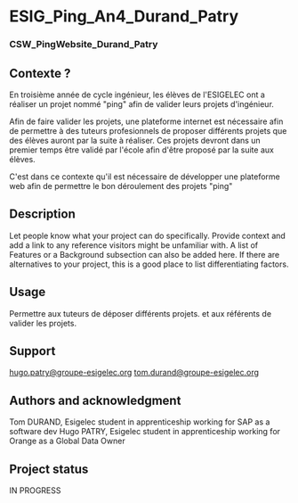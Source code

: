 # ESIG_Ping_An4_Durand_Patry

### CSW_PingWebsite_Durand_Patry

## Contexte ?

En troisième année de cycle ingénieur, les élèves de l'ESIGELEC ont a réaliser un projet nommé "ping" afin de valider leurs projets d'ingénieur.

Afin de faire valider les projets, une plateforme internet est nécessaire afin de permettre à des tuteurs profesionnels de proposer différents projets que des élèves auront par la suite à réaliser. Ces projets devront dans un premier temps être validé par l'école afin d'être proposé par la suite aux élèves.

C'est dans ce contexte qu'il est nécessaire de développer une plateforme web afin de permettre le bon déroulement des projets "ping"

## Description
Let people know what your project can do specifically. Provide context and add a link to any reference visitors might be unfamiliar with. A list of Features or a Background subsection can also be added here. If there are alternatives to your project, this is a good place to list differentiating factors.

## Usage
Permettre aux tuteurs de déposer différents projets. et aux référents de valider les projets.

## Support
hugo.patry@groupe-esigelec.org
tom.durand@groupe-esigelec.org

## Authors and acknowledgment
Tom DURAND, Esigelec student in apprenticeship working for SAP as a software dev
Hugo PATRY, Esigelec student in apprenticeship working for Orange as a Global Data Owner

## Project status

IN PROGRESS
